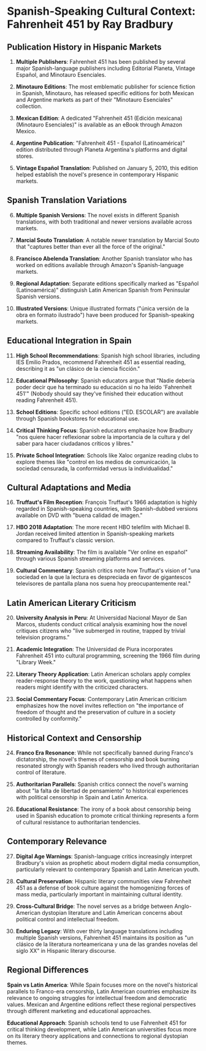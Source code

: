 # Spanish-Speaking Cultural Context: Fahrenheit 451 by Ray Bradbury

## Publication History in Hispanic Markets

1. **Multiple Publishers**: Fahrenheit 451 has been published by several major Spanish-language publishers including Editorial Planeta, Vintage Español, and Minotauro Esenciales.

2. **Minotauro Editions**: The most emblematic publisher for science fiction in Spanish, Minotauro, has released specific editions for both Mexican and Argentine markets as part of their "Minotauro Esenciales" collection.

3. **Mexican Edition**: A dedicated "Fahrenheit 451 (Edición mexicana) (Minotauro Esenciales)" is available as an eBook through Amazon Mexico.

4. **Argentine Publication**: "Fahrenheit 451 - Español (Latinoamérica)" edition distributed through Planeta Argentina's platforms and digital stores.

5. **Vintage Español Translation**: Published on January 5, 2010, this edition helped establish the novel's presence in contemporary Hispanic markets.

## Spanish Translation Variations

6. **Multiple Spanish Versions**: The novel exists in different Spanish translations, with both traditional and newer versions available across markets.

7. **Marcial Souto Translation**: A notable newer translation by Marcial Souto that "captures better than ever all the force of the original."

8. **Francisco Abelenda Translation**: Another Spanish translator who has worked on editions available through Amazon's Spanish-language markets.

9. **Regional Adaptation**: Separate editions specifically marked as "Español (Latinoamérica)" distinguish Latin American Spanish from Peninsular Spanish versions.

10. **Illustrated Versions**: Unique illustrated formats ("única versión de la obra en formato ilustrado") have been produced for Spanish-speaking markets.

## Educational Integration in Spain

11. **High School Recommendations**: Spanish high school libraries, including IES Emilio Prados, recommend Fahrenheit 451 as essential reading, describing it as "un clásico de la ciencia ficción."

12. **Educational Philosophy**: Spanish educators argue that "Nadie debería poder decir que ha terminado su educación si no ha leído 'Fahrenheit 451'" (Nobody should say they've finished their education without reading Fahrenheit 451).

13. **School Editions**: Specific school editions ("ED. ESCOLAR") are available through Spanish bookstores for educational use.

14. **Critical Thinking Focus**: Spanish educators emphasize how Bradbury "nos quiere hacer reflexionar sobre la importancia de la cultura y del saber para hacer ciudadanos críticos y libres."

15. **Private School Integration**: Schools like Xaloc organize reading clubs to explore themes like "control en los medios de comunicación, la sociedad censurada, la conformidad versus la individualidad."

## Cultural Adaptations and Media

16. **Truffaut's Film Reception**: François Truffaut's 1966 adaptation is highly regarded in Spanish-speaking countries, with Spanish-dubbed versions available on DVD with "buena calidad de imagen."

17. **HBO 2018 Adaptation**: The more recent HBO telefilm with Michael B. Jordan received limited attention in Spanish-speaking markets compared to Truffaut's classic version.

18. **Streaming Availability**: The film is available "Ver online en español" through various Spanish streaming platforms and services.

19. **Cultural Commentary**: Spanish critics note how Truffaut's vision of "una sociedad en la que la lectura es despreciada en favor de gigantescos televisores de pantalla plana nos suena hoy preocupantemente real."

## Latin American Literary Criticism

20. **University Analysis in Peru**: At Universidad Nacional Mayor de San Marcos, students conduct critical analysis examining how the novel critiques citizens who "live submerged in routine, trapped by trivial television programs."

21. **Academic Integration**: The Universidad de Piura incorporates Fahrenheit 451 into cultural programming, screening the 1966 film during "Library Week."

22. **Literary Theory Application**: Latin American scholars apply complex reader-response theory to the work, questioning what happens when readers might identify with the criticized characters.

23. **Social Commentary Focus**: Contemporary Latin American criticism emphasizes how the novel invites reflection on "the importance of freedom of thought and the preservation of culture in a society controlled by conformity."

## Historical Context and Censorship

24. **Franco Era Resonance**: While not specifically banned during Franco's dictatorship, the novel's themes of censorship and book burning resonated strongly with Spanish readers who lived through authoritarian control of literature.

25. **Authoritarian Parallels**: Spanish critics connect the novel's warning about "la falta de libertad de pensamiento" to historical experiences with political censorship in Spain and Latin America.

26. **Educational Resistance**: The irony of a book about censorship being used in Spanish education to promote critical thinking represents a form of cultural resistance to authoritarian tendencies.

## Contemporary Relevance

27. **Digital Age Warnings**: Spanish-language critics increasingly interpret Bradbury's vision as prophetic about modern digital media consumption, particularly relevant to contemporary Spanish and Latin American youth.

28. **Cultural Preservation**: Hispanic literary communities view Fahrenheit 451 as a defense of book culture against the homogenizing forces of mass media, particularly important in maintaining cultural identity.

29. **Cross-Cultural Bridge**: The novel serves as a bridge between Anglo-American dystopian literature and Latin American concerns about political control and intellectual freedom.

30. **Enduring Legacy**: With over thirty language translations including multiple Spanish versions, Fahrenheit 451 maintains its position as "un clásico de la literatura norteamericana y una de las grandes novelas del siglo XX" in Hispanic literary discourse.

## Regional Differences

**Spain vs Latin America**: While Spain focuses more on the novel's historical parallels to Franco-era censorship, Latin American countries emphasize its relevance to ongoing struggles for intellectual freedom and democratic values. Mexican and Argentine editions reflect these regional perspectives through different marketing and educational approaches.

**Educational Approach**: Spanish schools tend to use Fahrenheit 451 for critical thinking development, while Latin American universities focus more on its literary theory applications and connections to regional dystopian themes.